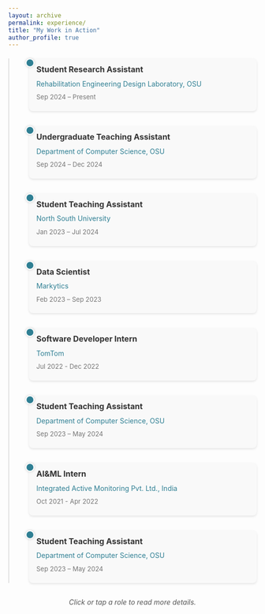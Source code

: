 ```yaml
---
layout: archive
permalink: experience/
title: "My Work in Action"
author_profile: true
---
```

 
<div class="timeline">
  <!-- Experience 1 -->
  <div class="timeline-item">
    <div class="timeline-marker"></div>
    <div class="timeline-content">
      <h3>Student Research Assistant</h3>
      <p><a href="https://red.osu.edu/team/" target="_blank">Rehabilitation Engineering Design Laboratory, OSU</a></p>
      <span>Sep 2024 – Present</span>
      <p class="details">Spearheaded automation of critical surveillance processes, cutting manual efforts by 80%, and enabling real-time truck detection using advanced models. Improved security operations and data processing with innovative pipelines, boosting overall system reliability and efficiency.</p>
    </div>
  </div>

  <!-- Experience 2 -->
  <div class="timeline-item">
    <div class="timeline-marker"></div>
    <div class="timeline-content">
      <h3>Undergraduate Teaching Assistant</h3>
      <p><a href="https://cse.osu.edu/" target="_blank">Department of Computer Science, OSU</a></p>
      <span>Sep 2024 – Dec 2024</span>
      <p class="details">Graded 400+ assignments in Object-Oriented Programming and C++, providing personalized feedback to help students grasp key concepts and improve their programming skills. I identified common challenges and addressed individual problems, offering targeted explanations that significantly boosted student understanding and performance. This experience enhanced my problem-solving and teaching skills, allowing me to break down complex topics into simpler, digestible formats. Working with diverse students also sharpened my communication abilities, enabling me to tailor my approach to individual learning needs.</p>
    </div>
  </div>

<!-- Experience 3 -->
  <div class="timeline-item">
    <div class="timeline-marker"></div>
    <div class="timeline-content">
      <h3>Student Teaching Assistant</h3>
      <p><a href="https://sites.google.com/view/nsuhci" target="_blank">North South University</a></p>
      <span>Jan 2023 – Jul 2024</span>
      <p class="details">Engineered innovative data collection systems to support cutting-edge research in mental health. For the suicidal ideation project, I developed a robust pipeline to gather and preprocess data from over 10,000 Facebook posts, utilizing text, emoji usage, and user interaction data to identify patterns linked to depression and suicidal thoughts. This effort directly contributed to the creation of a predictive model aimed at suicide prevention in South Asia, addressing regional challenges in behavioral patterns, socioeconomic factors, and language nuances. In parallel, I spearheaded the data analysis for the infodemic news analysis project, where I collected and processed a 4-year dataset of news articles from India, Bangladesh, and the UK. Using NLP techniques, I identified trends in misinformation during public health crises, providing actionable insights to enhance global public health response strategies. Additionally, I collaborated on building a machine learning model for stress level assessments based on psychological metrics (PSS, BFI-2), improving the accuracy of mental health diagnostics. This work reinforced my technical skills in Python, NLP, and data analytics, while also deepening my understanding of how data-driven approaches can address critical social challenges.</p>
    </div>
  </div>

  <!-- Experience 4 -->
  <div class="timeline-item">
    <div class="timeline-marker"></div>
    <div class="timeline-content">
      <h3>Data Scientist</h3>
      <p><a href="https://www.markytics.com/" target="_blank">Markytics</a></p>
      <span>Feb 2023 – Sep 2023</span>
      <p class="details">Orchestrated the development of a robust sales forecasting model, achieving 92% accuracy using a customized FB-Prophet approach. This breakthrough significantly enhanced client decision-making and operational planning, directly contributing to improved forecasting precision, reduced operational costs, and increased client satisfaction. Collaborating with 10 stakeholders, I translated diverse business requirements into a scalable SaaS-based Point of Sale (POS) system, leveraging Django and React to seamlessly integrate real-time sales and returns reporting via REST APIs, which streamlined internal operations and reduced reporting time by 30%. <br> To further enhance client communication, I developed and deployed a WhatsApp bot service, providing clients with real-time updates and improving engagement. By utilizing SQL, I optimized data extraction and preprocessing workflows, which not only improved model accuracy but also led to faster and more efficient data handling. Leading the team to deliver the POS system, I mentored 20 new employees in technical skills like Python, Django, and PostgreSQL. This not only fostered a culture of continuous learning but also strengthened the team’s overall technical proficiency. <br> This experience deepened my ability to bridge technical expertise with business outcomes, strengthening my problem-solving, leadership, and mentoring capabilities.</p>
    </div>
  </div>

  <!-- Experience 5 -->
  <div class="timeline-item">
    <div class="timeline-marker"></div>
    <div class="timeline-content">
      <h3>Software Developer Intern</h3>
      <p><a href="https://www.tomtom.com/" target="_blank">TomTom</a></p>
      <span>Jul 2022 - Dec 2022</span>
      <p class="details">Led the development of a high-precision Named Entity Recognition (NER) system using Regex and Stanza, enabling the extraction of location and date-time entities from vast multilingual datasets. This improved lead identification, increasing relevance by 25% and enhancing data processing efficiency for a leading geospatial mapping company. I also engineered a multi-label text classification model, significantly improving the categorization of leads by refining the algorithm's precision, resulting in faster, more accurate categorization processes. Additionally, as part of a Sofathon, I designed and implemented an advanced image translation system using pix2pix and GANs, accelerating image processing times and reducing overhead by 40%. My approach leveraged TensorFlow and PyTorch, optimizing the models for real-time deployment. These innovations not only streamlined data updates but also enhanced the overall user experience, making it more responsive and scalable. The 8/10 score for strategy and implementation in the Sofathon further validated the effectiveness of the solutions. Through this work, I gained expertise in NLP, deep learning, and AI model deployment, equipping me to deliver impactful, scalable solutions that drive efficiency and performance across dynamic environments.</p>
    </div>
  </div>

  <!-- Experience 6 -->
  <div class="timeline-item">
    <div class="timeline-marker"></div>
    <div class="timeline-content">
      <h3>Student Teaching Assistant</h3>
      <p><a href="https://cse.osu.edu/" target="_blank">Department of Computer Science, OSU</a></p>
      <span>Sep 2023 – May 2024</span>
      <p class="details">Led lab sessions, facilitated workshops, and mentored students in rehabilitation engineering concepts, ensuring comprehensive understanding and practical application of theories.</p>
    </div>
  </div>

  <!-- Experience 7 -->
  <div class="timeline-item">
    <div class="timeline-marker"></div>
    <div class="timeline-content">
      <h3>Al&ML Intern</h3>
      <p><a href="https://smartiam.in/" target="_blank">Integrated Active Monitoring Pvt. Ltd., India</a></p>
      <span>Oct 2021 - Apr 2022</span>
      <p class="details">Spearheaded the automation of critical surveillance processes, cutting manual efforts by 80% and enabling real-time truck detection and tracking using PP-Yolo and Byte-Tracker models. Enhanced security operations by automating CCTV monitoring with OpenCV, implementing features to detect video blur, scene changes, time mismatches, video loss, and hard disk health issues, improving system reliability by 40%. Developed an OCR system with PaddleOCR, boosting skewed text recognition accuracy by 25%, and built predictive models for age, gender, and emotion detection, increasing image analysis accuracy by 30%. <br> Designed and deployed an end-to-end data processing pipeline integrating a ReactJS UI, FastAPI backend, MongoDB for data retrieval, RabbitMQ for efficient messaging, and Docker for containerization, accelerating data processing speeds by 50%. These innovations significantly improved operational efficiency, ensuring faster alerts and greater reliability in real-time tracking and security monitoring. This project reinforced my expertise in computer vision and automation while delivering measurable business impact and showcasing my ability to create scalable, high-performing solutions.
</p>
    </div>
  </div>

  <!-- Experience 8 -->
  <div class="timeline-item">
    <div class="timeline-marker"></div>
    <div class="timeline-content">
      <h3>Student Teaching Assistant</h3>
      <p><a href="https://cse.osu.edu/" target="_blank">Department of Computer Science, OSU</a></p>
      <span>Sep 2023 – May 2024</span>
      <p class="details">Led lab sessions, facilitated workshops, and mentored students in rehabilitation engineering concepts, ensuring comprehensive understanding and practical application of theories.</p>
    </div>
  </div>

</div>

<p style="text-align: center; font-size: 14px; color: #555; margin-top: 20px; font-style: italic;">
    Click or tap a role to read more details.
</p>


<style>
  .timeline {
    position: relative;
    margin: 20px 0;
    padding-left: 40px;
    border-left: 2px solid #e0e0e0;
  }

  .timeline-item {
    position: relative;
    margin-bottom: 30px;
  }

  .timeline-marker {
    position: absolute;
    left: -7px;
    top: 0;
    width: 14px;
    height: 14px;
    background-color: #2f7f93;
    border: 2px solid white;
    border-radius: 50%;
    box-shadow: 0 0 5px rgba(0, 0, 0, 0.2);
  }

  .timeline-content {
    padding: 10px 15px;
    background: #f9f9f9;
    border-radius: 8px;
    box-shadow: 0 2px 4px rgba(0, 0, 0, 0.1);
    font-size: 14px;
    line-height: 1.6;
  }

  .timeline-content h3 {
    margin-top: 0;
    margin-bottom: 5px;
    font-size: 16px;
    color: #333;
  }

  .timeline-content p {
    margin: 5px 0;
    color: #555;
  }

  .timeline-content span {
    display: block;
    font-size: 13px;
    color: #777;
    margin-bottom: 8px;
  }

  .timeline-content a {
    color: #2f7f93;
    text-decoration: none;
  }

  .timeline-content a:hover {
    text-decoration: underline;
  }

  .details {
    display: none;
  }

  .timeline-content:hover .details {
    display: block;
  }
</style>
